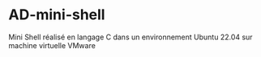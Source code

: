 # AD-mini-shell
Mini Shell réalisé en langage C dans un environnement Ubuntu 22.04 sur machine virtuelle VMware 
